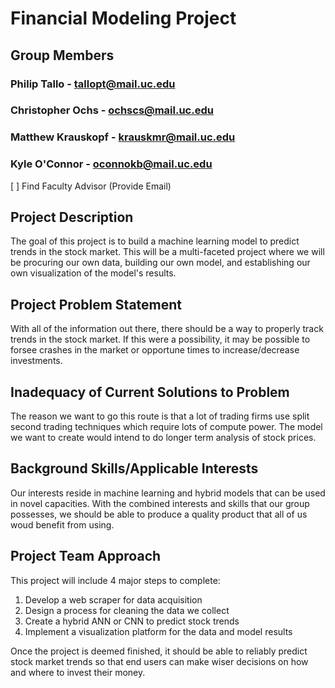# **Financial Modeling Project**
## **Group Members**
### Philip Tallo - tallopt@mail.uc.edu
### Christopher Ochs - ochscs@mail.uc.edu
### Matthew Krauskopf - krauskmr@mail.uc.edu
### Kyle O'Connor - oconnokb@mail.uc.edu

[ ] Find Faculty Advisor (Provide Email)

## Project Description
The goal of this project is to build a machine learning model to predict trends in the stock market.
This will be a multi-faceted project where we will be procuring our own data,
building our own model, and establishing our own visualization of the model's results.

## Project Problem Statement
With all of the information out there, there should be a way to properly track trends
in the stock market. If this were a possibility, it may be possible to forsee crashes in
the market or opportune times to increase/decrease investments.

## Inadequacy of Current Solutions to Problem
The reason we want to go this route is that a lot of trading firms use split second trading techniques which require lots of compute power. The model we want to create would intend to do longer term analysis of stock prices.

## Background Skills/Applicable Interests
Our interests reside in machine learning and hybrid models that can be used in novel capacities. With the combined interests and skills that our group possesses, we should be able to produce a quality product that all of us woud benefit from using. 

## Project Team Approach
This project will include 4 major steps to complete:
1) Develop a web scraper for data acquisition
2) Design a process for cleaning the data we collect
3) Create a hybrid ANN or CNN to predict stock trends
4) Implement a visualization platform for the data and model results

Once the project is deemed finished, it should be able to reliably predict stock market trends so that end users can make wiser decisions on how and where to invest their money. 
